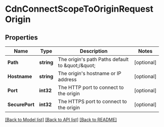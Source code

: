 # CdnConnectScopeToOriginRequestOrigin

## Properties

Name | Type | Description | Notes
------------ | ------------- | ------------- | -------------
**Path** | **string** | The origin&#39;s path  Paths default to \&quot;/\&quot; | [optional] 
**Hostname** | **string** | The origin&#39;s hostname or IP address | [optional] 
**Port** | **int32** | The HTTP port to connect to the origin | [optional] 
**SecurePort** | **int32** | The HTTPS port to connect to the origin | [optional] 

[[Back to Model list]](../README.md#documentation-for-models) [[Back to API list]](../README.md#documentation-for-api-endpoints) [[Back to README]](../README.md)


